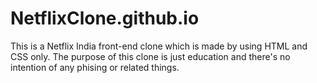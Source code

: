 # NetflixClone.github.io
This is a Netflix India front-end clone which is made by using HTML and CSS only.
The purpose of this clone is just education and there's no intention of any phising or related things.
